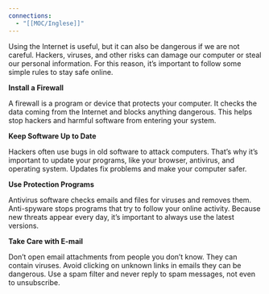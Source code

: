 ```yaml
---
connections:
  - "[[MOC/Inglese]]"
---
```

Using the Internet is useful, but it can also be dangerous if we are not careful. Hackers, viruses, and other risks can damage our computer or steal our personal information. For this reason, it’s important to follow some simple rules to stay safe online. 

**Install a Firewall**

A firewall is a program or device that protects your computer. It checks the data coming from the Internet and blocks anything dangerous. This helps stop hackers and harmful software from entering your system. 

**Keep Software Up to Date**

Hackers often use bugs in old software to attack computers. That’s why it’s important to update your programs, like your browser, antivirus, and operating system. Updates fix problems and make your computer safer. 

 **Use Protection Programs**

Antivirus software checks emails and files for viruses and removes them. Anti-spyware stops programs that try to follow your online activity. Because new threats appear every day, it’s important to always use the latest versions. 

 **Take Care with E-mail**
 
Don’t open email attachments from people you don’t know. They can contain viruses. Avoid clicking on unknown links in emails they can be dangerous. Use a spam filter and never reply to spam messages, not even to unsubscribe. 